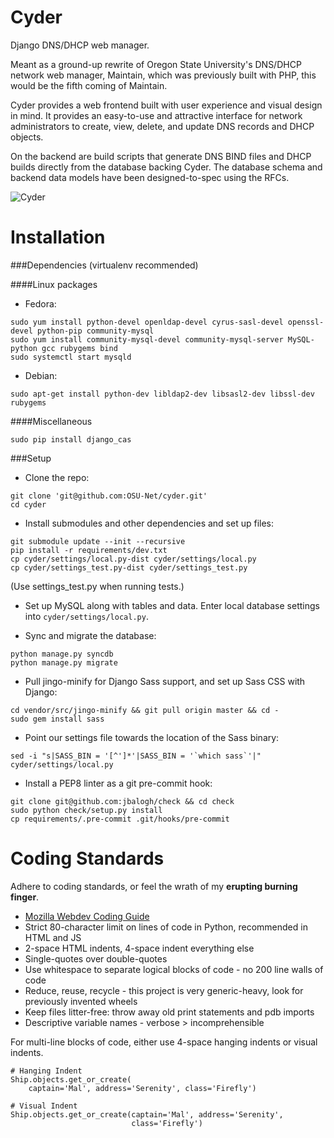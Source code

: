 Cyder
=====

Django DNS/DHCP web manager.

Meant as a ground-up rewrite of Oregon State University's DNS/DHCP network web
manager, Maintain, which was previously built with PHP, this would be the fifth
coming of Maintain.

Cyder provides a web frontend built with user experience and visual design in
mind. It provides an easy-to-use and attractive interface for network
administrators to create, view, delete, and update DNS records and DHCP
objects.

On the backend are build scripts that generate DNS BIND files and DHCP builds
directly from the database backing Cyder. The database schema and backend
data models have been designed-to-spec using the RFCs.

![Cyder](http://i.imgur.com/p8Rmbvv.png)


Installation
============

###Dependencies (virtualenv recommended)

####Linux packages

- Fedora:

```
sudo yum install python-devel openldap-devel cyrus-sasl-devel openssl-devel python-pip community-mysql
sudo yum install community-mysql-devel community-mysql-server MySQL-python gcc rubygems bind
sudo systemctl start mysqld
```

- Debian:

<!-- TODO: add MySQL, pip, etc. -->

```
sudo apt-get install python-dev libldap2-dev libsasl2-dev libssl-dev rubygems
```

####Miscellaneous

```
sudo pip install django_cas
```

###Setup

- Clone the repo:

```
git clone 'git@github.com:OSU-Net/cyder.git'
cd cyder
```

- Install submodules and other dependencies and set up files:

```
git submodule update --init --recursive
pip install -r requirements/dev.txt
cp cyder/settings/local.py-dist cyder/settings/local.py
cp cyder/settings_test.py-dist cyder/settings_test.py
```

(Use settings_test.py when running tests.)

- Set up MySQL along with tables and data. Enter local database settings into `cyder/settings/local.py`.

- Sync and migrate the database:

<!-- clarify "migrate" -->

```
python manage.py syncdb
python manage.py migrate
```


- Pull jingo-minify for Django Sass support, and set up Sass CSS with Django:

```
cd vendor/src/jingo-minify && git pull origin master && cd -
sudo gem install sass
```

- Point our settings file towards the location of the Sass binary:

```
sed -i "s|SASS_BIN = '[^']*'|SASS_BIN = '`which sass`'|" cyder/settings/local.py
```

- Install a PEP8 linter as a git pre-commit hook:

```
git clone git@github.com:jbalogh/check && cd check
sudo python check/setup.py install
cp requirements/.pre-commit .git/hooks/pre-commit
```

Coding Standards
================

Adhere to coding standards, or feel the wrath of my **erupting burning finger**.

- [Mozilla Webdev Coding Guide](http://mozweb.readthedocs.org/en/latest/coding.html)
- Strict 80-character limit on lines of code in Python, recommended in HTML and JS
- 2-space HTML indents, 4-space indent everything else
- Single-quotes over double-quotes
- Use whitespace to separate logical blocks of code - no 200 line walls of code
- Reduce, reuse, recycle - this project is very generic-heavy, look for previously invented wheels
- Keep files litter-free: throw away old print statements and pdb imports
- Descriptive variable names - verbose > incomprehensible

For multi-line blocks of code, either use 4-space hanging indents or visual indents.

```
# Hanging Indent
Ship.objects.get_or_create(
    captain='Mal', address='Serenity', class='Firefly')

# Visual Indent
Ship.objects.get_or_create(captain='Mal', address='Serenity',
                           class='Firefly')
```
